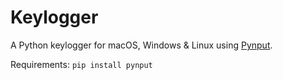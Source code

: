 # Keylogger

A Python keylogger for macOS, Windows & Linux using [Pynput](https://github.com/moses-palmer/pynput).

Requirements: `pip install pynput`
